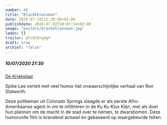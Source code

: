 ```yaml
---
number: 40
title: "Blackkklansman"
date: 2020-07-10T21:30:00+02:00
publishdate: 2020-07-02T20:07:54+02:00
image: "posters/blackkklansman.jpg"
leden: []
trailer: pFc6I0rgmgY
draft: true 
archief: "false"
---
```


##### 10/07/2020 21:30

[De Kriekelaar](https://www.dekriekelaar.be/activiteit/cinema-voyage-blackkklansman)

Spike Lee vertelt met veel humor het onwaarschijnlijke verhaal van Ron Stalworth.
<!--more-->
Deze politieman uit Colorado Springs slaagde er als eerste Afro-Amerikaanse agent
in om te infiltreren in de Ku Ku Klux Klan, met als doel hun plannen om de macht
in de stad over te nemen, te dwarsbomen. Deze humorvolle film is brandend actueel
en gebaseerd op waargebeurde feiten.
